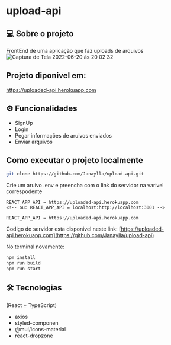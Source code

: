 # upload-api

## 💻 Sobre o projeto
FrontEnd de uma aplicação que faz uploads de arquivos
![Captura de Tela 2022-06-20 às 20 02 32](https://user-images.githubusercontent.com/77745607/174687049-2aaa6f2e-23a8-48e9-a6d1-e2a1e5f2b38e.png)

## Projeto diponivel em:

<a href="https://uploaded-api.herokuapp.com">
https://uploaded-api.herokuapp.com
</a>

## ⚙️ Funcionalidades

- SignUp
- Login
- Pegar informações de aruivos enviados
- Enviar arquivos

## Como executar o projeto localmente

```bash
git clone https://github.com/Janaylla/upload-api.git
```
Crie um aruivo .env e preencha com o link do servidor na varivel correspodente 


```env
REACT_APP_API = https://uploaded-api.herokuapp.com
<!-- ou: REACT_APP_API = localhost:http://localhost:3001 -->

REACT_APP_API = https://uploaded-api.herokuapp.com
```
Codigo do servidor esta disponivel neste link:
<a href="https://github.com/Janaylla/upload-api">
  [https://uploaded-api.herokuapp.com](https://github.com/Janaylla/upload-api)
</a>


No terminal novamente:
```bash
npm install
npm run build
npm run start
```
## 🛠 Tecnologias

 (React + TypeScript)
  - axios
  - styled-componen
  - @mui/icons-material
  - react-dropzone
